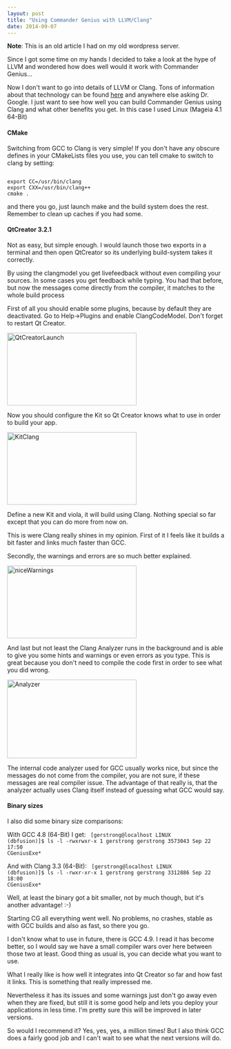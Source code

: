 ```yaml
---
layout: post
title: "Using Commander Genius with LLVM/Clang"
date: 2014-09-07
---
```


<b>Note</b>: This is an old article I had on my old wordpress server.

Since I got some time on my hands I decided to take a look at the hype of LLVM and wondered how does well would it work with Commander Genius...

Now I don't want to go into details of LLVM or Clang. Tons of information about that technology can be found <a title="here" href="https://en.wikipedia.org/wiki/Clang">here</a> and anywhere else asking Dr. Google. I just want to see how well you can build Commander Genius using Clang and what other benefits you get. In this case I used Linux (Mageia 4.1 64-Bit)

<h4>CMake</h4>

Switching from GCC to Clang is very simple! If you don't have any obscure defines in your CMakeLists files you use, you can tell cmake to switch to clang by setting:

<code>
export CC=/usr/bin/clang 
export CXX=/usr/bin/clang++
cmake .
</code>

and there you go, just launch make and the build system does the rest. Remember to clean up caches if you had some.

<h4>QtCreator 3.2.1</h4>

Not as easy, but simple enough. I would launch those two exports in a terminal and then open QtCreator so its underlying build-system takes it correctly.

By using the clangmodel you get livefeedback without even compiling your sources. In some cases you get feedback while typing. You had that before, but now the messages come directly from the compiler, it matches to the whole build process

First of all you should enable some plugins, because by default they are deactivated. Go to Help->Plugins and enable ClangCodeModel. Don't forget to restart Qt Creator.


<a href="../../../../assets/2014/09/QtCreatorLaunch.png"><img src="../../../../assets/2014/09/QtCreatorLaunch-300x168.png" alt="QtCreatorLaunch" width="300" height="168" class="alignnone size-medium wp-image-128" /></a>

Now you should configure the Kit so Qt Creator knows what to use in order to build your app.

<a href="../../../../assets/2014/09/KitClang.png"><img src="../../../../assets/2014/09/KitClang-300x168.png" alt="KitClang" width="300" height="168" class="alignnone size-medium wp-image-127" /></a>

Define a new Kit and viola, it will build using Clang. Nothing special so far except that you can do more from now on.

This is were Clang really shines in my opinion. First of it I feels like it builds a bit faster and links much faster than GCC.

Secondly, the warnings and errors are so much better explained.

<a href="../../../../assets/2014/09/niceWarnings.png"><img src="../../../../assets/2014/09/niceWarnings-300x168.png" alt="niceWarnings" width="300" height="168" class="alignnone size-medium wp-image-129" /></a>

And last but not least the Clang Analyzer runs in the background and is able to give you some hints and warnings or even errors as you type. This is great because you don't need to compile the code first in order to see what you did wrong.

<a href="../../../../assets/2014/09/Analyzer.png"><img src="../../../../assets/2014/09/Analyzer-300x182.png" alt="Analyzer" width="300" height="182" class="alignnone size-medium wp-image-126" /></a>

The internal code analyzer used for GCC usually works nice, but since the messages do not come from the compiler, you are not sure, if these messages are real compiler issue. The advantage of that really is, that the analyzer actually uses Clang itself instead of guessing what GCC would say.

<h4>Binary sizes</h4>

I also did some binary size comparisons:

With GCC 4.8 (64-Bit) I get:
<code>
[gerstrong@localhost LINUX (dbfusion)]$ ls -l
-rwxrwxr-x 1 gerstrong gerstrong 3573043 Sep 22 17:50 CGeniusExe*
</code>

And with Clang 3.3 (64-Bit):
<code>
[gerstrong@localhost LINUX (dbfusion)]$ ls -l
-rwxr-xr-x 1 gerstrong gerstrong 3312886 Sep 22 18:00 CGeniusExe*
</code>

Well, at least the binary got a bit smaller, not by much though, but it's another advantage! :-)

Starting CG all everything went well. No problems, no crashes, stable as with GCC builds and also as fast, so there you go.

I don't know what to use in future, there is GCC 4.9. I read it has become better, so I would say we have a small compiler wars over here between those two at least. Good thing as usual is, you can decide what you want to use.

What I really like is how well it integrates into Qt Creator so far and how fast it links. This is something that really impressed me.

Nevertheless it has its issues and some warnings just don't go away even when they are fixed, but still it is some good help and lets you deploy your applications in less time. I'm pretty sure this will be improved in later versions.

So would I recommend it? Yes, yes, yes, a million times! But I also think GCC does a fairly good job and I can't wait to see what the next versions will do.
